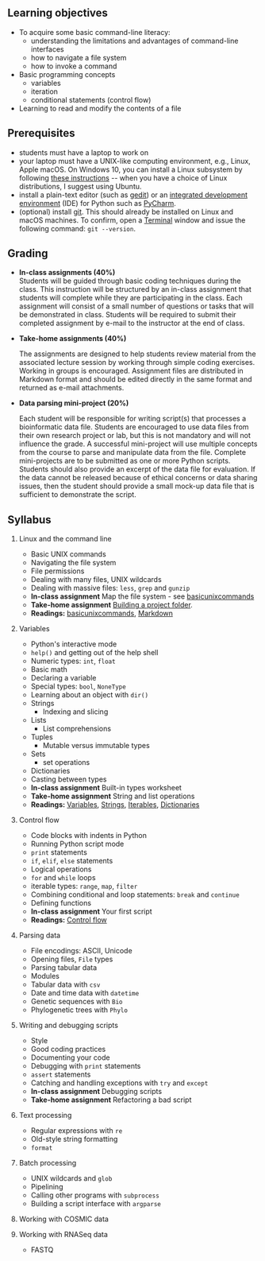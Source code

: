 ## Learning objectives
* To acquire some basic command-line literacy:
  * understanding the limitations and advantages of command-line interfaces
  * how to navigate a file system
  * how to invoke a command
* Basic programming concepts
  * variables
  * iteration
  * conditional statements (control flow)
* Learning to read and modify the contents of a file

## Prerequisites
* students must have a laptop to work on
* your laptop must have a UNIX-like computing environment, e.g., Linux, Apple macOS.  On Windows 10, you can install a Linux subsystem by following [these instructions](https://docs.microsoft.com/en-us/windows/wsl/install-win10) -- when you have a choice of Linux distributions, I suggest using Ubuntu.
* install a plain-text editor (such as [gedit](https://wiki.gnome.org/Apps/Gedit)) or an [integrated development environment](https://en.wikipedia.org/wiki/Integrated_development_environment) (IDE) for Python such as [PyCharm](https://www.jetbrains.com/pycharm/).
* (optional) install [git](https://git-scm.com/book/en/v2/Getting-Started-Installing-Git).  This should already be installed on Linux and macOS machines.  To confirm, open a [Terminal](https://en.wikipedia.org/wiki/Terminal_emulator) window and issue the following command: `git --version`.

## Grading

* **In-class assignments (40%)**  
  Students will be guided through basic coding techniques during the class.  This instruction will be structured by an in-class assignment that students will complete while they are participating in the class.  Each assignment will consist of a small number of questions or tasks that will be demonstrated in class.  Students will be required to submit their completed assignment by e-mail to the instructor at the end of class.

* **Take-home assignments (40%)**
  
  The assignments are designed to help students review material from the associated lecture session by working through simple coding exercises.  Working in groups is encouraged.  Assignment files are distributed in Markdown format and should be edited directly in the same format and returned as e-mail attachments.  

* **Data parsing mini-project (20%)**
  
  Each student will be responsible for writing script(s) that processes a bioinformatic data file.  Students are encouraged to use data files from their own research project or lab, but this is not mandatory and will not influence the grade.  A successful mini-project will use multiple concepts from the course to parse and manipulate data from the file.  Complete mini-projects are to be submitted as one or more Python scripts.  Students should also provide an excerpt of the data file for evaluation.  If the data cannot be released because of ethical concerns or data sharing issues, then the student should provide a small mock-up data file that is sufficient to demonstrate the script.


## Syllabus

1. Linux and the command line
   * Basic UNIX commands
   * Navigating the file system
   * File permissions
   * Dealing with many files, UNIX wildcards
   * Dealing with massive files: `less`, `grep` and `gunzip`
   * **In-class assignment** Map the file system - see [basicunixcommands](Readings/basicunixcommands.md)
   * **Take-home assignment** [Building a project folder](Assignments/takehome1.md).
   * **Readings:** [basicunixcommands](Readings/basicunixcommands.md), [Markdown](Readings/Markdown.md)

2. Variables
   * Python's interactive mode
   * `help()` and getting out of the help shell
   * Numeric types: `int`, `float`
   * Basic math
   * Declaring a variable
   * Special types: `bool`, `NoneType`
   * Learning about an object with `dir()`
   * Strings
     * Indexing and slicing
   * Lists
     * List comprehensions
   * Tuples
     * Mutable versus immutable types
   * Sets
     * set operations
   * Dictionaries
   * Casting between types
   * **In-class assignment** Built-in types worksheet
   * **Take-home assignment** String and list operations
   * **Readings:** [Variables](Readings/Variables.md), [Strings](Readings/Strings.md), [Iterables](Readings/Iterables.md), [Dictionaries](Readings/Dictionaries.md)

3. Control flow
   * Code blocks with indents in Python
   * Running Python script mode
   * `print` statements
   * `if`, `elif`, `else` statements
   * Logical operations
   * `for` and `while` loops
   * iterable types: `range`, `map`, `filter`
   * Combining conditional and loop statements: `break` and `continue`
   * Defining functions
   * **In-class assignment** Your first script
   * **Readings:** [Control flow](Readings/ControlFlow.md)

4. Parsing data
   * File encodings: ASCII, Unicode
   * Opening files, `File` types
   * Parsing tabular data
   * Modules
   * Tabular data with `csv`
   * Date and time data with `datetime`
   * Genetic sequences with `Bio`
   * Phylogenetic trees with `Phylo`

5. Writing and debugging scripts
   * Style
   * Good coding practices
   * Documenting your code
   * Debugging with `print` statements
   * `assert` statements
   * Catching and handling exceptions with `try` and `except`
   * **In-class assignment** Debugging scripts
   * **Take-home assignment** Refactoring a bad script

6. Text processing
   * Regular expressions with `re`
   * Old-style string formatting
   * `format`
   
7. Batch processing
   * UNIX wildcards and `glob`
   * Pipelining
   * Calling other programs with `subprocess`
   * Building a script interface with `argparse`

8. Working with COSMIC data

9. Working with RNASeq data
   * FASTQ



